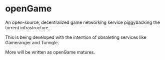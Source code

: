 # openGame
An open-source, decentralized game networking service piggybacking the torrent infrastructure.

This is being developed with the intention of obsoleting services like Gameranger and Tunngle.

More will be written as openGame matures.
